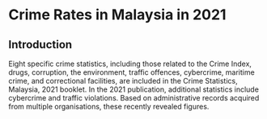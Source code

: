 # Crime Rates in Malaysia in 2021

## Introduction
Eight specific crime statistics, including those related to the Crime Index, drugs, corruption, the environment, traffic offences, cybercrime, maritime crime, and correctional facilities, are included in the Crime Statistics, Malaysia, 2021 booklet. In the 2021 publication, additional statistics include cybercrime and traffic violations. Based on administrative records acquired from multiple organisations, these recently revealed figures.


